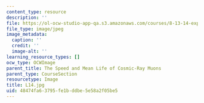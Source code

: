 ```yaml
---
content_type: resource
description: ''
file: https://ol-ocw-studio-app-qa.s3.amazonaws.com/courses/8-13-14-experimental-physics-i-ii-junior-lab-fall-2016-spring-2017/48474fa63795fe1bddbe5e58a2f05be5_L14.jpg
file_type: image/jpeg
image_metadata:
  caption: ''
  credit: ''
  image-alt: ''
learning_resource_types: []
ocw_type: OCWImage
parent_title: The Speed and Mean Life of Cosmic-Ray Muons
parent_type: CourseSection
resourcetype: Image
title: L14.jpg
uid: 48474fa6-3795-fe1b-ddbe-5e58a2f05be5
---
```

